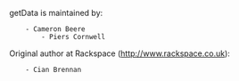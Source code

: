 getData is maintained by:
```
	- Cameron Beere
        - Piers Cornwell
```

Original author at Rackspace (http://www.rackspace.co.uk):
```
	- Cian Brennan
```
